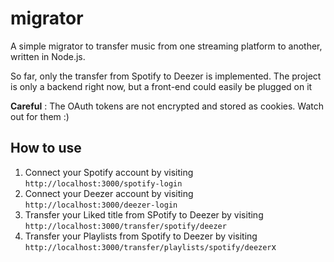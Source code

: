 # migrator
A simple migrator to transfer music from one streaming platform to another, written in Node.js.

So far, only the transfer from Spotify to Deezer is implemented.
The project is only a backend right now, but a front-end could easily be plugged on it

**Careful** : The OAuth tokens are not encrypted and stored as cookies. Watch out for them :)

## How to use

1. Connect your Spotify account by visiting `http://localhost:3000/spotify-login`
2. Connect your Deezer account by visiting `http://localhost:3000/deezer-login`
3. Transfer your Liked title from SPotify to Deezer by visiting `http://localhost:3000/transfer/spotify/deezer`
4. Transfer your Playlists from Spotify to Deezer by visiting `http://localhost:3000/transfer/playlists/spotify/deezer`x
